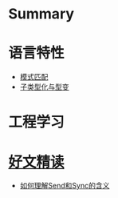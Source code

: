 # Summary

# 语言特性
- [模式匹配](./features/pattern_matching.md)
- [子类型化与型变](./features/subtyping_and_variance.md)

# 工程学习

# [好文精读](./indepth_reading/explanation.md)
- [如何理解Send和Sync的含义](./indepth_reading/this-sendsync-secret-separates-professional-and-amateur.md)
